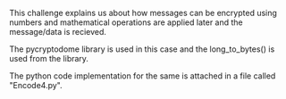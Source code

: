 This challenge explains us about how messages can be encrypted using numbers and mathematical operations are applied
later and the message/data is recieved.
  
The pycryptodome library is used in this case and the long_to_bytes() is used from the library.
  
The python code implementation for the same is attached in a file called "Encode4.py".
